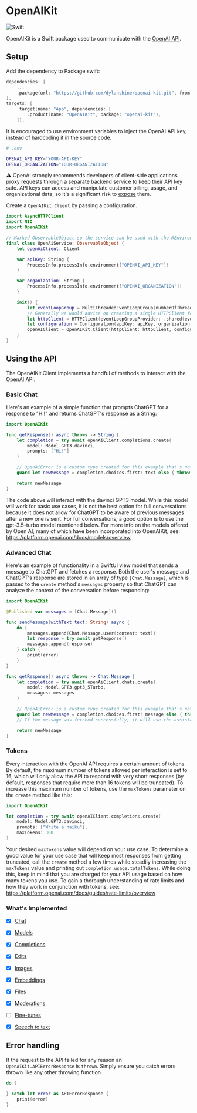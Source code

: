 # OpenAIKit

![Swift](http://img.shields.io/badge/swift-5.7-brightgreen.svg)

OpenAIKit is a Swift package used to communicate with the [OpenAI API](https://beta.openai.com/docs/api-reference/introduction).

## Setup
Add the dependency to Package.swift:

~~~~swift
dependencies: [
    ...
    .package(url: "https://github.com/dylanshine/openai-kit.git", from: "1.0.0")
],
targets: [
    .target(name: "App", dependencies: [
        .product(name: "OpenAIKit", package: "openai-kit"),
    ]),
~~~~

It is encouraged to use environment variables to inject the OpenAI API key, instead of hardcoding it in the source code.

~~~~bash
# .env

OPENAI_API_KEY="YOUR-API-KEY"
OPENAI_ORGANIZATION="YOUR-ORGANIZATION"
~~~~
⚠️ OpenAI strongly recommends developers of client-side applications proxy requests through a separate backend service to keep their API key safe. API keys can access and manipulate customer billing, usage, and organizational data, so it's a significant risk to [expose](https://nshipster.com/secrets/) them.

Create a `OpenAIKit.Client` by passing a configuration.

~~~~swift
import AsyncHTTPClient
import NIO
import OpenAIKit

// Marked ObservableObject so the service can be used with the @EnvironmentObject property wrapper
final class OpenAiService: ObservableObject {
    let openAiClient: Client

    var apiKey: String {
        ProcessInfo.processInfo.environment["OPENAI_API_KEY"]!
    }

    var organization: String {
        ProcessInfo.processInfo.environment["OPENAI_ORGANIZATION"]!
    }

    init() {
        let eventLoopGroup = MultiThreadedEventLoopGroup(numberOfThreads: 1)
        // Generally we would advise on creating a single HTTPClient for the lifecycle of your application and recommend shutting it down on application close.
        let httpClient = HTTPClient(eventLoopGroupProvider: .shared(eventLoopGroup))
        let configuration = Configuration(apiKey: apiKey, organization: organization)
        openAIClient = OpenAIKit.Client(httpClient: httpClient, configuration: configuration)
    }
}
~~~~


## Using the API

The OpenAIKit.Client implements a handful of methods to interact with the OpenAI API.

### Basic Chat

Here's an example of a simple function that prompts ChatGPT for a response to "Hi!" and returns ChatGPT's response as a String:

~~~~swift
import OpenAIKit

func getResponse() async throws -> String {
    let completion = try await openAiClient.completions.create(
        model: Model.GPT3.davinci,
        prompts: ["Hi!"]
    )

    // OpenAiError is a custom type created for this example that's not included with OpenAIKit
    guard let newMessage = completion.choices.first?.text else { throw OpenAiError.noResponseFound }

    return newMessage
}
~~~~

The code above will interact with the davinci GPT3 model. While this model will work for basic use cases, it is not the best option for full conversations because it does not allow for ChatGPT to be aware of previous messages after a new one is sent. For full conversations, a good option is to use the gpt-3.5-turbo model mentioned below. For more info on the models offered by Open AI, many of which have been incorporated into OpenAIKit, see: https://platform.openai.com/docs/models/overview

### Advanced Chat

Here's an example of functionality in a SwiftUI view model that sends a message to ChatGPT and fetches a response. Both the user's message and ChatGPT's response are stored in an array of type `[Chat.Message]`, which is passed to the `create` method's `messages` property so that ChatGPT can analyze the context of the conversation before responding:

~~~~swift
import OpenAIKit

@Published var messages = [Chat.Message]()

func sendMessage(withText text: String) async {
    do {
        messages.append(Chat.Message.user(content: text))
        let response = try await getResponse()
        messages.append(response)
    } catch {
        print(error)
    }
}

func getResponse() async throws -> Chat.Message {
    let completion = try await openAiClient.chats.create(
        model: Model.GPT3.gpt3_5Turbo,
        messages: messages
    )

    // OpenAiError is a custom type created for this example that's not included with OpenAIKit
    guard let newMessage = completion.choices.first?.message else { throw OpenAiError.noResponseFound }
    // If the message was fetched successfully, it will use the assistant(content:) case in Chat.Message, where content is a string containing the message text

    return newMessage
}
~~~~

### Tokens

Every interaction with the OpenAI API requires a certain amount of tokens. By default, the maximum number of tokens allowed per interaction is set to 16, which will only allow the API to respond with very short responses (by default, responses that require more than 16 tokens will be truncated). To increase this maximum number of tokens, use the `maxTokens` parameter on the `create` method like this:

~~~~swift
import OpenAIKit

let completion = try await openAIClient.completions.create(
    model: Model.GPT3.davinci,
    prompts: ["Write a haiku"],
    maxTokens: 300
)
~~~~

Your desired `maxTokens` value will depend on your use case. To determine a good value for your use case that will keep most responses from getting truncated, call the `create` method a few times while steadily increasing the `maxTokens` value and printing out `completion.usage.totalTokens`. While doing this, keep in mind that you are charged for your API usage based on how many tokens you use. To gain a thorough understanding of rate limits and how they work in conjunction with tokens, see: https://platform.openai.com/docs/guides/rate-limits/overview

### What's Implemented
* [x] [Chat](https://platform.openai.com/docs/api-reference/chat)
* [x] [Models](https://beta.openai.com/docs/api-reference/models)
* [x] [Completions](https://beta.openai.com/docs/api-reference/completions)
* [x] [Edits](https://beta.openai.com/docs/api-reference/edits)
* [x] [Images](https://beta.openai.com/docs/api-reference/images)
* [x] [Embeddings](https://beta.openai.com/docs/api-reference/embeddings)
* [x] [Files](https://beta.openai.com/docs/api-reference/files)
* [x] [Moderations](https://beta.openai.com/docs/api-reference/moderations)
* [ ] [Fine-tunes](https://beta.openai.com/docs/api-reference/fine-tunes)
* [x] [Speech to text](https://platform.openai.com/docs/guides/speech-to-text)


## Error handling
If the request to the API failed for any reason an `OpenAIKit.APIErrorResponse` is `thrown`.
Simply ensure you catch errors thrown like any other throwing function

~~~~swift
do {
   ...
} catch let error as APIErrorResponse {
    print(error)
}
~~~~
